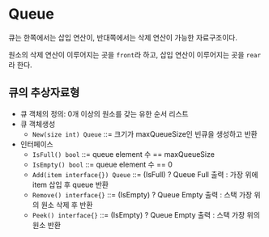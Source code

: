 # Queue

큐는 한쪽에서는 삽입 연산이, 반대쪽에서는 삭제 연산이 가능한 자료구조이다.

원소의 삭제 연산이 이루어지는 곳을 `front`라 하고, 삽입 연산이 이루어지는 곳을 `rear`라 한다.

## 큐의 추상자료형

- 큐 객체의 정의: 0개 이상의 원소를 갖는 유한 순서 리스트
- 큐 객체생성
  - `New(size int) Queue` ::= 크기가 maxQueueSize인 빈큐을 생성하고 반환
- 인터페이스
  - `IsFull() bool` ::= queue element 수 == maxQueueSize
  - `IsEmpty() bool` ::= queue element 수 == 0
  - `Add(item interface{}) Queue` ::= (IsFull) ? Queue Full 출력 : 가장 위에 item 삽입 후 queue 반환
  - `Remove() interface{}` ::= (IsEmpty) ? Queue Empty 출력 : 스택 가장 위의 원소 삭제 후 반환
  - `Peek() interface{}` ::= (IsEmpty) ? Queue Empty 출력 : 스택 가장 위의 원소 반환
